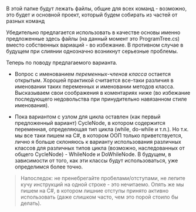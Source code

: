 В этой папке будут лежать файлы, общие для всех команд - возможно, это будет и основной проект, который будем собирать из частей от разных команд

Убедительно предлагается использовать в качестве основы именно предложенные здесь файлы (на данный момент это ProgramTree.cs) вместо собственных вариаций - во избежание.
В противном случае в будущем при слиянии однозначно возникнут серьезные проблемы.

Теперь по поводу предлагаемого варианта.

- Вопрос с именованием _переменных-членов класса_ остается открытым. Хорошей практикой считается все-таки различия в именовании таких переменных и именовании методов класса. Высказываем свои соображения в коментариях ниже (во избежание последующего недовольства при принудительно навязанном стиле именования).

- Пока вариантом с узлом для цикла оставлен (как первый предложенный вариант) CycleNode, в котором содержится переменная, определяющая тип цикла (while, do-while и т.п.). Но т.к. мы все таки пишем на C#, в котором ООП только приветствуется, лично я больше склоняюсь к варианту использования различных классов для различных типов цикла (возможно, наследованных от общего CycleNode) - WhileNode и DoWhileNode. В будущем, в зависимости от того, как эти классы будут использоваться, уже определимся более точно.

> Напоследок: не пренебрегайте пробелами/отступами, не лепите кучу инструкций на одной строке - это нечитаемо. Опять же мы пишем на C#, в котором лишние отступы принято активно использовать (даже слишком часто, чем это порой стоило бы делать).
